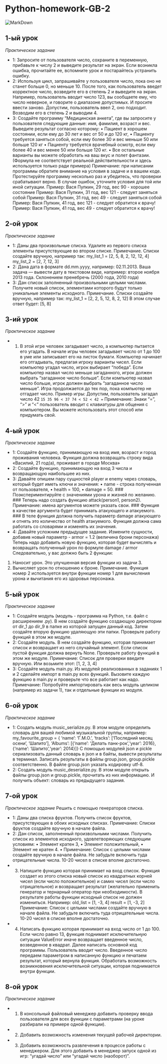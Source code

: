 # Python-homework-GB-2
![MarkDown](https://github.com/vit050587/Python-homework-GB-2/blob/master/python-homework-GB2.gif)
## 1-ый урок
*Практическое задание*
* 1: Запросите от пользователя число, сохраните в переменную, прибавьте к числу 2 и выведите результат на экран. Если возникла ошибка, прочитайте ее, вспомните урок и постарайтесь устранить ошибку.
* 2: Используя цикл, запрашивайте у пользователя число, пока оно не станет больше 0, но меньше 10.
После того, как пользователь введет корректное число, возведите его в степень 2 и выведите на экран.
Например, пользователь вводит число 123, вы сообщаете ему, что число неверное, и говорите о диапазоне допустимых. И просите ввести заново.
Допустим, пользователь ввел 2, оно подходит. Возводим его в степень 2 и выводим 4.
* 3: Создайте программу “Медицинская анкета”, где вы запросите у пользователя следующие данные: имя, фамилия, возраст и вес.
Выведите результат согласно которому:
•	Пациент в хорошем состоянии, если ему до 30 лет и вес от 50 и до 120 кг,
•	Пациенту требуется заняться собой, если ему более 30 и вес меньше 50 или больше 120 кг
•	Пациенту требуется врачебный осмотр, если ему более 40 и вес менее 50 или больше 120 кг.
•	Все остальные варианты вы можете обработать на ваш вкус и полет фантазии.
(Формула не соответствует реальной действительности и здесь используется только ради примера)
Примечание: при написании программы обратите внимание на условия в задаче и в вашем коде.  Протестируйте программу несколько раз и убедитесь, что проверки срабатывают верно. В случае ошибок, уточните условия для той или иной ситуации.
Пример: Вася Пупкин, 29 год, вес 90 - хорошее состояние
Пример: Вася Пупкин, 31 год, вес 121 - следует заняться собой
Пример: Вася Пупкин, 31 год, вес 49 - следует заняться собой
Пример: Вася Пупкин, 41 год, вес 121 - следует обратится к врачу!
Пример: Вася Пупкин, 41 год, вес 49 - следует обратится к врачу!
## 2-ой урок
*Практическое задание*
* 1: Даны два произвольные списка. Удалите из первого списка элементы присутствующие во втором списке.
    Примечание. Списки создайте вручную, например так:
my_list_1 = [2, 5, 8, 2, 12, 12, 4]
my_list_2 = [2, 7, 12, 3]
* 2: Дана дата в формате dd.mm.yyyy, например: 02.11.2013. Ваша задача — вывести дату в текстовом виде, например: второе ноября 2013 года. Склонением пренебречь (2000 года, 2010 года)
* 3: Дан список заполненный произвольными целыми числами.
Получите новый список, элементами которого будут только уникальные элементы исходного.
    Примечание. Списки создайте вручную, например так:
my_list_1 = [2, 2, 5, 12, 8, 2, 12]
В этом случае ответ будет:
[5, 8]
## 3-ий урок
*Практическое задание*
* 1. В этой игре человек загадывает число, а компьютер пытается его угадать.
В начале игры человек загадывает число от 1 до 100 в уме или записывает его на листок бумаги. Компьютер начинает его отгадывать, предлагая игроку варианты чисел. Если компьютер угадал число, игрок выбирает “победа”. Если компьютер назвал число меньше загаданного, игрок должен выбрать “загаданное число больше”. Если компьютер назвал число больше, игрок должен выбрать “загаданное число меньше”. Игра продолжается до тех пор, пока компьютер не отгадает число.
Пример игры:
Допустим, пользователь загадал число 42
`15
35
96
<
37
74
<
52
<
42
=`
    Примечание: Знаки “=”, “>” и “<” пользователь вводит с клавиатуры для общения с компьютером. Вы можете использовать этот способ или придумать свой.
## 4-ый урок
*Практическое задание*
* 1: Создайте функцию, принимающую на вход имя, возраст и город проживания человека. Функция должна возвращать строку вида «Василий, 21 год(а), проживает в городе Москва»
* 2: Создайте функцию, принимающую на вход 3 числа и возвращающую наибольшее из них.
* 3: Давайте опишем пару сущностей player и enemy через словарь, который будет иметь ключи и значения:
•	name - строка полученная от пользователя,
•	health = 100,
•	damage = 50. ### Поэкспериментируйте с значениями урона и жизней по желанию. ### Теперь надо создать функцию attack(person1, person2). Примечание: имена аргументов можете указать свои. ### Функция в качестве аргумента будет принимать атакующего и атакуемого. ### В теле функция должна получить параметр damage атакующего и отнять это количество от health атакуемого. Функция должна сама работать со словарями и изменять их значения.
* 4: Давайте усложним предыдущее задание. Измените сущности, добавив новый параметр - armor = 1.2 (величина брони персонажа)
Теперь надо добавить новую функцию, которая будет вычислять и возвращать полученный урон по формуле damage / armor
Следовательно, у вас должно быть 2 функции:
1.	Наносит урон. Это улучшенная версия функции из задачи 3.
2.	Вычисляет урон по отношению к броне.
Примечание. Функция номер 2 используется внутри функции номер 1 для вычисления урона и вычитания его из здоровья персонажа. 
## 5-ый урок
*Практическое задание*
* 1: Создайте модуль (модуль - программа на Python, т.е. файл с расширением .py). В нем создайте функцию создающую директории от dir_1 до dir_9 в папке из которой запущен данный код. Затем создайте вторую функцию удаляющую эти папки. Проверьте работу функций в этом же модуле.
* 2: Создайте модуль. В нем создайте функцию, которая принимает список и возвращает из него случайный элемент. Если список пустой функция должна вернуть None. Проверьте работу функций в этом же модуле.
    Примечание: Список для проверки введите вручную. Или возьмите этот: [1, 2, 3, 4]
* 3: Создайте модуль main.py. Из модулей реализованных в заданиях 1 и 2 сделайте импорт в main.py всех функций. Вызовите каждую функцию в main.py и проверьте что все работает как надо.
Примечание: Попробуйте импортировать как весь модуль целиком (например из задачи 1), так и отдельные функции из модуля. 
## 6-ой урок
*Практическое задание*
* 1: Создать модуль music_serialize.py. В этом модуле определить словарь для вашей любимой музыкальной группы, например:
my_favourite_group = {
‘name’: ‘Г.М.О.’,
‘tracks’: [‘Последний месяц осени’, ‘Шапито’],
‘Albums’: [{‘name’: ‘Делать панк-рок’,‘year’: 2016},
{‘name’: ‘Шапито’,‘year’: 2014}]}
С помощью модулей json и pickle сериализовать данный словарь в json и в байты, вывести результаты в терминал. Записать результаты в файлы group.json, group.pickle соответственно. В файле group.json указать кодировку utf-8.
* 2: Создать модуль music_deserialize.py. В этом модуле открыть файлы group.json и group.pickle, прочитать из них информацию. И получить объект: словарь из предыдущего задания.
## 7-ой урок
*Практическое задание*
Решить с помощью генераторов списка.
* 1: Даны два списка фруктов. Получить список фруктов, присутствующих в обоих исходных списках.
    Примечание: Списки фруктов создайте вручную в начале файла.
* 2: Дан список, заполненный произвольными числами. Получить список из элементов исходного, удовлетворяющих следующим условиям:
•	Элемент кратен 3,
•	Элемент положительный,
•	Элемент не кратен 4.
•	Примечание: Список с целыми числами создайте вручную в начале файла. Не забудьте включить туда отрицательные числа. 10-20 чисел в списке вполне достаточно.
* 3. Напишите функцию которая принимает на вход список. Функция создает из этого списка новый список из квадратных корней чисел (если число положительное) и самих чисел (если число отрицательное) и возвращает результат (желательно применить генератор и тернарный оператор при необходимости). В результате работы функции исходный список не должен измениться.
Например:
old_list = [1, -3, 4]
result = [1, -3, 2]
    Примечание: Список с целыми числами создайте вручную в начале файла. Не забудьте включить туда отрицательные числа. 10-20 чисел в списке вполне достаточно.
* 4. Написать функцию которая принимает на вход число от 1 до 100. Если число равно 13, функция поднимает исключительную ситуации ValueError иначе возвращает введенное число, возведенное в квадрат.
Далее написать основной код программы. Пользователь вводит число. Введенное число передаем параметром в написанную функцию и печатаем результат, который вернула функция. Обработать возможность возникновения исключительной ситуации, которая поднимается внутри функции.
## 8-ой урок
*Практическое задание*
* 1. В консольный файловый менеджер добавить проверку ввода пользователя для всех функции с параметрами (на уроке разбирали на примере одной функции).
* 2. Добавить возможность изменения текущей рабочей директории.
* 3. Добавить возможность развлечения в процессе работы с менеджером. Для этого добавить в менеджер запуск одной из игр: “угадай число” или “угадай число (наоборот)”.
